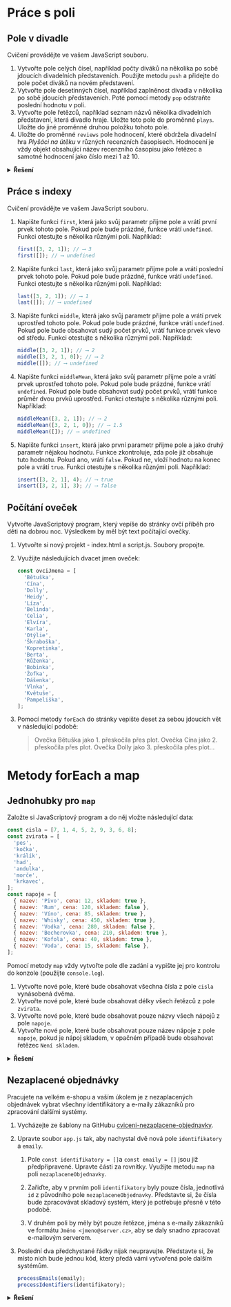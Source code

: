 # Práce s poli
## Pole v divadle
Cvičení provádějte ve vašem JavaScript souboru.

1. Vytvořte pole celých čísel, například počty diváků na několika po sobě jdoucích divadelních představeních. Použijte metodu `push` a přidejte do pole počet diváků na novém představení.
1. Vytvořte pole desetinných čísel, například zaplněnost divadla v několika po sobě jdoucích představeních. Poté pomocí metody `pop` odstraňte poslední hodnotu v poli.
1. Vytvořte pole řetězců, například seznam názvů několika divadelních představení, která divadlo hraje. Uložte toto pole do proměnné `plays`. Uložte do jiné proměnné druhou položku tohoto pole.
1. Uložte do proměnné `reviews` pole hodnocení, které obdržela divadelní hra _Plyšáci na útěku_ v různých recenzních časopisech. Hodnocení je vždy objekt obsahující název recenzního časopisu jako řetězec a samotné hodnocení jako číslo mezi 1 až 10.

<details>
<summary><b>Řešení</b></summary>

```js
const spectators = [77, 43, 15, 99, 30];
spectators.push(12);

const theatre = [13.5, 12.7, 11.2, 12.3, 15.1];
theatre.pop();

const plays = [
  'Pýcha a předsudek ',
  'Maryša',
  'Kauza pražské kavárny',
  'Kdo je tady ředitel?',
];
let second = plays[1];

const reviews = [
  { magazine: 'Slovenka', rating: 10 },
  { magazine: 'Zivot', rating: 8 },
  { magazine: 'Divadelní Luk', rating: 9 },
  { magazine: 'Makarony', rating: 1 },
];
```

</details>

## Práce s indexy
Cvičení provádějte ve vašem JavaScript souboru.

1.  Napište funkci `first`, která jako svůj parametr přijme pole a vrátí první prvek tohoto pole. Pokud pole bude prázdné, funkce vrátí `undefined`. Funkci otestujte s několika různými poli. Například:

    ```js
    first([3, 2, 1]); // ⟶ 3
    first([]); // ⟶ undefined
    ```

1.  Napište funkci `last`, která jako svůj parametr přijme pole a vrátí poslední prvek tohoto pole. Pokud pole bude prázdné, funkce vrátí `undefined`. Funkci otestujte s několika různými poli. Například:

    ```js
    last([3, 2, 1]); // ⟶ 1
    last([]); // ⟶ undefined
    ```

1.  Napište funkci `middle`, která jako svůj parametr přijme pole a vrátí prvek uprostřed tohoto pole. Pokud pole bude prázdné, funkce vrátí `undefined`. Pokud pole bude obsahovat sudý počet prvků, vrátí funkce prvek vlevo od středu. Funkci otestujte s několika různými poli. Například:

    ```js
    middle([3, 2, 1]); // ⟶ 2
    middle([3, 2, 1, 0]); // ⟶ 2
    middle([]); // ⟶ undefined
    ```

1.  Napište funkci `middleMean`, která jako svůj parametr přijme pole a vrátí prvek uprostřed tohoto pole. Pokud pole bude prázdné, funkce vrátí `undefined`. Pokud pole bude obsahovat sudý počet prvků, vrátí funkce průměr dvou prvků uprostřed. Funkci otestujte s několika různými poli. Například:

    ```js
    middleMean([3, 2, 1]); // ⟶ 2
    middleMean([3, 2, 1, 0]); // ⟶ 1.5
    middleMean([]); // ⟶ undefined
    ```

1.  Napište funkci `insert`, která jako první parametr přijme pole a jako druhý parametr nějakou hodnotu. Funkce zkontroluje, zda pole již obsahuje tuto hodnotu. Pokud ano, vrátí `false`. Pokud ne, vloží hodnotu na konec pole a vrátí `true`. Funkci otestujte s několika různými poli. Například:

    ```js
    insert([3, 2, 1], 4); // ⟶ true
    insert([3, 2, 1], 3); // ⟶ false
    ```


## Počítání oveček
Vytvořte JavaScriptový program, který vepíše do stránky ovčí příběh pro děti na dobrou noc. Výsledkem by měl být text počítající ovečky.

1. Vytvořte si nový projekt - index.html a script.js. Soubory propojte.

1. Využijte následujících dvacet jmen oveček:

   ```js
   const ovciJmena = [
     'Bětuška',
     'Cína',
     'Dolly',
     'Heidy',
     'Líza',
     'Belinda',
     'Celia',
     'Elvíra',
     'Karla',
     'Otýlie',
     'Škraboška',
     'Kopretinka',
     'Berta',
     'Růženka',
     'Bobinka',
     'Žofka',
     'Dášenka',
     'Vlnka',
     'Květuše',
     'Pampeliška',
   ];
   ```

1. Pomocí metody `forEach` do stránky vepište deset za sebou jdoucích vět v následující podobě:

   > Ovečka Bětuška jako 1. přeskočila přes plot. Ovečka Cína jako 2. přeskočila přes plot. Ovečka Dolly jako 3. přeskočila přes plot…


# Metody forEach a map
## Jednohubky pro `map`

Založte si JavaScriptový program a do něj vložte následující data:

```js
const cisla = [7, 1, 4, 5, 2, 9, 3, 6, 8];
const zvirata = [
  'pes',
  'kočka',
  'králík',
  'had',
  'andulka',
  'morče',
  'krkavec',
];
const napoje = [
  { nazev: 'Pivo', cena: 12, skladem: true },
  { nazev: 'Rum', cena: 120, skladem: false },
  { nazev: 'Víno', cena: 85, skladem: true },
  { nazev: 'Whisky', cena: 450, skladem: true },
  { nazev: 'Vodka', cena: 280, skladem: false },
  { nazev: 'Becherovka', cena: 210, skladem: true },
  { nazev: 'Kofola', cena: 40, skladem: true },
  { nazev: 'Voda', cena: 15, skladem: false },
];
```

Pomocí metody `map` vždy vytvořte pole dle zadání a vypište jej pro kontrolu do konzole (použijte `console.log`).

1. Vytvořte nové pole, které bude obsahovat všechna čísla z pole `cisla` vynásobená dvěma.
1. Vytvořte nové pole, které bude obsahovat délky všech řetězců z pole `zvirata`.
1. Vytvořte nové pole, které bude obsahovat pouze názvy všech nápojů z pole `napoje`.
1. Vytvořte nové pole, které bude obsahovat pouze název nápoje z pole `napoje`, pokud je nápoj skladem, v opačném případě bude obsahovat řetězec `Není skladem`.

<details>
<summary><b>Řešení</b></summary>

```js
const cisla = [7, 1, 4, 5, 2, 9, 3, 6, 8];
const zvirata = [
  'pes',
  'kočka',
  'králík',
  'had',
  'andulka',
  'morče',
  'krkavec',
];
const napoje = [
  { nazev: 'Pivo', cena: 12, skladem: true },
  { nazev: 'Rum', cena: 120, skladem: false },
  { nazev: 'Víno', cena: 85, skladem: true },
  { nazev: 'Whisky', cena: 450, skladem: true },
  { nazev: 'Vodka', cena: 280, skladem: false },
  { nazev: 'Becherovka', cena: 210, skladem: true },
  { nazev: 'Kofola', cena: 40, skladem: true },
  { nazev: 'Voda', cena: 15, skladem: false },
];
Pomocí metody map vždy vytvořte pole dle zadání a vypište jej pro kontrolu do konzole (použijte console.log).

Vytvořte nové pole, které bude obsahovat všechna čísla z pole cisla vynásobená dvěma.
Vytvořte nové pole, které bude obsahovat délky všech řetězců z pole zvirata.
Vytvořte nové pole, které bude obsahovat pouze názvy všech nápojů z pole napoje.
Vytvořte nové pole, které bude obsahovat pouze název nápoje z pole napoje, pokud je nápoj skladem, v opačném případě bude obsahovat řetězec Není skladem.
Řešení
Skrýt
const kratDva = cisla.map((cislo) => cislo * 2);
console.log(kratDva);

const delky = zvirata.map((zvire) => zvire.length);
console.log(delky);

const nazvy = napoje.map((napoj) => napoj.nazev);
console.log(nazvy);

const skladem = napoje.map((napoj) => {
  if (napoj.skladem) {
    return napoj.nazev;
  } else {
    return 'Není skladem';
  }
});
```

</details>

## Nezaplacené objednávky
Pracujete na velkém e-shopu a vaším úkolem je z nezaplacených objednávek vybrat všechny identifikátory a e-maily zákazníků pro zpracování dalšími systémy.

1. Vycházejte ze šablony na GitHubu [cviceni-nezaplacene-objednavky](https://github.com/aellopos/cviceni-nezaplacene-objednavky).

1. Upravte soubor `app.js` tak, aby nachystal dvě nová pole `identifikatory` a `emaily`.

   1. Pole `const identifikatory = []`a `const emaily = []` jsou již předpřipravené. Upravte části za rovnítky. Využijte metodu `map` na poli `nezaplaceneObjednavky`.

   1. Zařiďte, aby v prvním poli `identifikatory` byly pouze čísla, jednotlivá `id` z původního pole `nezaplaceneObjednavky`. Představte si, že čísla bude zpracovávat skladový systém, který je potřebuje přesně v této podobě.

   1. V druhém poli by měly být pouze řetězce, jména s e-maily zákazníků ve formátu `Jméno <jmeno@server.cz>`, aby se daly snadno zpracovat e-mailovým serverem.

1. Poslední dva předchystané řádky nijak neupravujte. Představte si, že místo nich bude jednou kód, který předá vámi vytvořená pole dalším systémům.

   ```js
   processEmails(emaily);
   processIdentifiers(identifikatory);
   ```


<details>
<summary><b>Řešení</b></summary>

```js
console.log('Funguju!')

const nezaplaceneObjednavky = [
	{
		id: 159753246,
		polozky: [
			{ nazev: 'knihy', mnozstvi: 5, cena: 200 },
			{ nazev: 'pero', mnozstvi: 1, cena: 50 },
			{ nazev: 'sešity', mnozstvi: 3, cena: 100 },
		],
		datum: '2023-04-07',
		uzivatel: {
			jmeno: 'Tomáš',
			email: 'tomas@volny.cz',
		},
	},
	{
		id: 456123789,
		polozky: [
			{ nazev: 'notebook', mnozstvi: 1, cena: 12000 },
			{ nazev: 'myš', mnozstvi: 1, cena: 400 },
			{ nazev: 'klávesnice', mnozstvi: 1, cena: 800 },
			{ nazev: 'sluchátka', mnozstvi: 1, cena: 1500 },
		],
		datum: '2023-04-08',
		uzivatel: {
			jmeno: 'Markéta',
			email: 'marketa@seznam.cz',
		},
	},
	{
		id: 987654321,
		polozky: [
			{ nazev: 'plavky', mnozstvi: 1, cena: 400 },
			{ nazev: 'papuče', mnozstvi: 1, cena: 100 },
			{ nazev: 'ručník', mnozstvi: 2, cena: 150 },
		],
		datum: '2023-04-09',
		uzivatel: {
			jmeno: 'Johanka',
			email: 'johanka@gmail.com',
		},
	},
	{
		id: 123456789,
		polozky: [
			{ nazev: 'tričko', mnozstvi: 2, cena: 250 },
			{ nazev: 'džíny', mnozstvi: 1, cena: 600 },
			{ nazev: 'boty', mnozstvi: 1, cena: 800 },
			{ nazev: 'pásek', mnozstvi: 1, cena: 100 },
		],
		datum: '2023-04-10',
		uzivatel: {
			jmeno: 'Jane',
			email: 'jane@outlook.com',
		},
	},
	{
		id: 852963741,
		polozky: [
			{ nazev: 'míč', mnozstvi: 1, cena: 300 },
			{ nazev: 'brankářské rukavice', mnozstvi: 1, cena: 800 },
			{ nazev: 'tréninkové dresy', mnozstvi: 10, cena: 500 },
			{ nazev: 'plíškový medvídek', mnozstvi: 1, cena: 150 },
		],
		datum: '2023-04-04',
		uzivatel: {
			jmeno: 'Ruda',
			email: 'ruda@email.cz',
		},
	},
	{
		id: 753951824,
		polozky: [
			{ nazev: 'matrace', mnozstvi: 1, cena: 5000 },
			{ nazev: 'polštář', mnozstvi: 2, cena: 300 },
			{ nazev: 'povlečení', mnozstvi: 1, cena: 800 },
		],
		datum: '2023-04-06',
		uzivatel: {
			jmeno: 'Novákovi',
			email: 'novakovi@seznam.cz',
		},
	},
]

const processEmails = (emails) => {
	document.querySelector('#emaily').textContent = emails.join(', ')
}

const processIdentifiers = (identifiers) => {
	document.querySelector('#identifikatory').textContent = identifiers.join(', ')
}

const identifikatory = nezaplaceneObjednavky.map((objednavka) => {
	return objednavka.id
})

const emaily = nezaplaceneObjednavky.map((objednavka) => {
	return `${objednavka.uzivatel.jmeno} <${objednavka.uzivatel.email}>`
})

processEmails(emaily)
processIdentifiers(identifikatory)
```

</details>